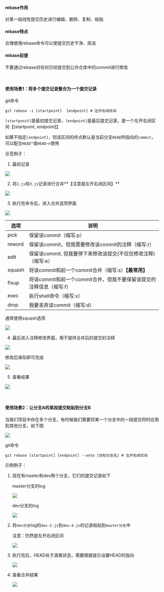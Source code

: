 #### rebase作用

对某一段线性提交历史进行编辑、删除、复制、粘贴

#### rebase特点

合理使用rebase命令可以使提交历史干净、简洁

#### rebase前提

不要通过rebase对任何已经提交到公共仓库中的commit进行修改

<br/>

#### 使用场景1：将多个提交记录整合为一个提交记录

git命令

```shell
git rebase -i [startpoint]  [endpoint] # 左开右闭区间
```

`[startponit]`是最初提交记录，`[endpoint]`是最后提交记录，是一个左开右闭区间【(startpoint, endpoint]】

如果不指定`[endpoint]`，则该区间的终点默认是当前分支`HEAD`所指向的`commit`，可以配合`HEAD^`或`HEAD~n`使用

示范例子：

1. 最初记录

  ![](./images/rebase-1.png)

2. 将`2.js`和`3.js`记录进行合并**【注意是左开右闭区间】**

  ![](./images/rebase-2.png)

3. 执行完命令后，进入合并选项界面

  ![](./images/rebase-3.png)

| 选项   | 说明                                                         |
| ------ | ------------------------------------------------------------ |
| pick   | 保留该commit（缩写:p）                                       |
| reword | 保留该commit，但我需要修改该commit的注释（缩写:r）           |
| edit   | 保留该commit, 但我要停下来修改该提交(不仅仅修改注释)（缩写:e） |
| squash | 将该commit和前一个commit合并（缩写:s）**【最常用】**         |
| fixup  | 将该commit和前一个commit合并，但我不要保留该提交的注释信息（缩写:f） |
| exec   | 执行shell命令（缩写:x）                                      |
| drop   | 我要丢弃该commit（缩写:d）                                   |

  通常使用squash选项

  ![](./images/rebase-4.png)

4. 最后进入注释修改界面，用于提供合并后的提交的注释

  ![](./images/rebase-5.png)

  修改后保存即可完成

  ![](./images/rebase-6.png)

5. 查看结果

  ![](./images/rebase-7.png)

<br/>

#### 使用场景2：让分支A的某段提交粘贴到分支B

当我们项目中存在多个分支，有时候我们需要将某一个分支中的一段提交同时应用到其他分支，如下图

![](./images/rebase-2-1.png)

git命令

```shell
git rebase [startpoint] [endpoint] --onto [目标分支名] # 左开右闭区间
```

示例例子：

1. 现在有master和dev两个分支，它们的提交记录如下

    master分支的log

    ![](./images/rebase-2-2.png)

    dev分支的log

    ![](./images/rebase-2-3.png)

2. 将`dev分支`log的`dev-2.js`到`dev-4.js`的记录粘贴到`master分支`中

    注意：仍然是左开右闭区间

    ![](./images/rebase-2-4.png)

3. 执行完后，HEAD处于游离状态，需要根据提示设置HEAD的指向

    ![](./images/rebase-2-5.png)

4. 查看合并结果

    ![](./images/rebase-2-6.png)
